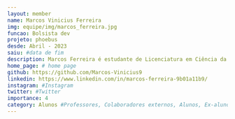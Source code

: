```yaml
---
layout: member
name: Marcos Vinicius Ferreira
img: equipe/img/marcos_ferreira.jpg
funcao: Bolsista dev
projeto: phoebus 
desde: Abril - 2023
saiu: #data de fim
description: Marcos Ferreira é estudante de Licenciatura em Ciência da Computação (LCC) na Universidade Federal da Paraíba(UFPB), atualmente faz parte do grupo AYTY atuando como desenvolvedor.
home_page: # home page
github: https://github.com/Marcos-Vinicius9
linkedin: https://www.linkedin.com/in/marcos-ferreira-9b01a11b9/
instagram: #Instagram
twitter: #Twitter
importance: 4
category: Alunos #Professores, Colaboradores externos, Alunos, Ex-alunos
---
```

